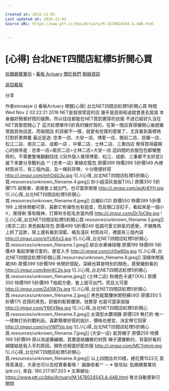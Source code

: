 ```yaml
---

Created at: 2016-11-02
Last updated at: 2016-11-02
Source URL: https://www.ptt.cc/bbs/Actuary/M.1478024543.A.4AB.html


---
```


# [心得] 台北NET四間店紅標5折開心買


[批踢踢實業坊](https://www.ptt.cc/) › [看板 Actuary](https://www.ptt.cc/bbs/Actuary/index.html) [關於我們](https://www.ptt.cc/about.html) [聯絡資訊](https://www.ptt.cc/contact.html)

[返回看板](https://www.ptt.cc/bbs/Actuary/index.html)

分享

作者einnaejw ()
看板Actuary
標題\[心得\] 台北NET四間店紅標5折開心買
時間Wed Nov 2 02:22:21 2016
NET是我很常逛的店 幾乎是逛街經過就會進去晃晃 本身偏好簡單好搭的服飾，所以往往都能在NET買到實穿的衣服 不過已經好久沒在NET買那麼開心了 這次紅標單件5折真的蠻好買的，在第一間店買得蠻開心後就蠻常跑其他店逛，而每間店 的貨都不一樣，就更有挖寶的感覺了，尤其看到黃標再打對折更興奮 最近逛過: 忠孝一店、大安一店、博愛一店、館前二店、民權一店、松江二店、南京二店、成都一店 、中華二店、士林二店、三重四店 覺得買得最開心的排序是：忠孝一店=南京二店>士林二店>大安一店 這四間的衣服包包都蠻整齊的，不需要整堆翻翻找找 ((另外個人覺得博愛、松江、成都、三重都不太好逛)) 接下來要分享戰利品 ^^ {忠孝一店} 軍綠尼龍包 原價399 特價299 5折價149 內裡材質尚可，有三個內袋，及一條斜背帶，十分簡便好搭 <http://i.imgur.com/mhOdG3v.jpg>
![[.//心得_台北NET四間店紅標5折開心買.resources/unknown_filename.4.jpeg]]
妙小姐深灰長版T(XL) 原價350 5折價175 超簡單，直接套上就出門，也可當家居服 <http://i.imgur.com/auKr6YH.jpg>
![[.//心得_台北NET四間店紅標5折開心買.resources/unknown_filename.6.jpeg]]
白襯衫(12) 原價550 特價399 5折價199 上班休閒都可穿，喜歡它有彈性也有挺度，而且領口沒扣子，看起來是一個小V，覺得俐 落有精神，打算秋冬配毛衣當內搭 <http://i.imgur.com/Dr7oCKe.jpg>
![[.//心得_台北NET四間店紅標5折開心買.resources/unknown_filename.3.jpeg]]
{南京二店} 黑色點點背包 原價499 5折價249 低調可愛又帥氣的感覺，不猶豫馬上抓了這款，架上還有看到深藍、橘及淺灰 材質尚可，裡面有三個內袋 <http://i.imgur.com/gYU6Xx3.jpg>
![[.//心得_台北NET四間店紅標5折開心買.resources/unknown_filename.1.jpeg]]
綜合水果棒球帽 原價199 特價99 5折價49 看起來蠻可愛的，便宜入手 <http://i.imgur.com/ch5w60q.jpg>
![[.//心得_台北NET四間店紅標5折開心買.resources/unknown_filename.8.jpeg]]
深綠休閒長裙(M) 原價399 5折價199 休閒好搭配，深綠也算是特別的顏色，感覺蠻耐看的 <http://i.imgur.com/bmi4C2e.jpg>
![[.//心得_台北NET四間店紅標5折開心買.resources/unknown_filename.jpeg]]
{士林二店} 粉橘色卡通T(XXL) 原價350 特價199 5折價99 T恤超方便，套上就可出門，而且又可愛 <http://i.imgur.com/Zd3W7Is.jpg>
![[.//心得_台北NET四間店紅標5折開心買.resources/unknown_filename.2.jpeg]]
黑色鬆緊腰休閒短褲(40) 原價350 5折價175 百搭的黑色，舒服的鬆緊腰頭，很實穿 也是可當家居服 <http://i.imgur.com/Y6KV8ke.jpg>
![[.//心得_台北NET四間店紅標5折開心買.resources/unknown_filename.5.jpeg]]
水滴型水鑽項鍊 原價129 無打折 唯一一樣無打折的戰利品，喜歡簡單好搭的設計，價格也便宜，決定帶它回家 <http://i.imgur.com/yyVWPVp.jpg>
![[.//心得_台北NET四間店紅標5折開心買.resources/unknown_filename.7.jpeg]]
{大安一店} 氣質帽子 原價259 特價199 5折價99 原以為是藤編帽，其實是紙纖維的材質 帽子還蠻軟的，背面好看的蝴蝶結是我入手的原因，顏色也相當好配衣服 <http://i.imgur.com/MCYptnm.jpg>
![[.//心得_台北NET四間店紅標5折開心買.resources/unknown_filename.9.jpeg]]
以上四間店共10樣，總花費1522元 買得真滿足，大家也可以去挖寶看看哦！ 謝謝收看^^ -- ※ 發信站: 批踢踢實業坊(ptt.cc), 來自: 180.217.187.203 ※ 文章網址: <https://www.ptt.cc/bbs/Actuary/M.1478024543.A.4AB.html>
推文自動更新已關閉

